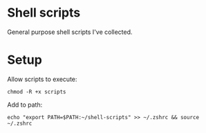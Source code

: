 # Shell scripts

General purpose shell scripts I've collected.

# Setup

Allow scripts to execute:

`chmod -R +x scripts`

Add to path:

`echo "export PATH=$PATH:~/shell-scripts" >> ~/.zshrc && source ~/.zshrc`
